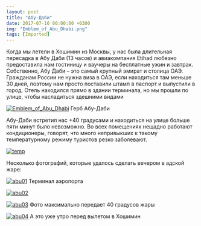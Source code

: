 ```yaml
---
layout: post
title: "Абу-Даби"
date: 2017-07-16 00:00:00 +0300
img: "Emblem_of_Abu_Dhabi.png"
tags: [Imported]
---
```


Когда мы летели в Хошимин из Москвы, у нас была длительная пересадка в Абу Даби (13 часов) и авиакомпания Etihad любезно предоставила нам гостиницу и ваучеры на бесплатные ужин и завтрак. Собственно, Абу Даби – это самый крупный эмират и столица ОАЭ. Гражданам России не нужна виза в ОАЭ, если находиться там меньше 30 дней, поэтому нам просто поставили штамп в паспорт и выпустили в город. Отель находился прямо в здании терминала, но мы прошли по улице, чтобы насладиться здешними видами

[![Emblem_of_Abu_Dhabi](/blog/assets/img/Emblem_of_Abu_Dhabi.png)](/blog/assets/img/Emblem_of_Abu_Dhabi.png) Герб Абу-Даби

Абу-Даби встретил нас +40 градусами и находиться на улице больше пяти минут было невозможно. Во всех помещениях нещадно работают кондиционеры, говорят, что много непривыкших к такому температурному режиму туристов резко заболевают.

[![temp](/blog/assets/img/temp.jpg)](/blog/assets/img/temp.jpg)

Несколько фотографий, которые удалось сделать вечером в адской жаре:

[![abu01](/blog/assets/img/abu01.jpg)](/blog/assets/img/abu01.jpg) Терминал аэропорта

[![abu02](/blog/assets/img/abu02.jpg)](/blog/assets/img/abu02.jpg)

[![abu03](/blog/assets/img/abu03.jpg)](/blog/assets/img/abu03.jpg) Фото максимально передает 40 градусов жары

[![abu04](/blog/assets/img/abu04.jpg)](/blog/assets/img/abu04.jpg) А это уже утро перед вылетом в Хошимин